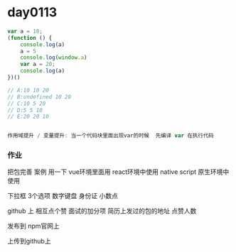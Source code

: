 # day0113

```js
var a = 10;
(function () {
    console.log(a)
    a = 5
    console.log(window.a)
    var a = 20;
    console.log(a)
})()

// A:10 10 20
// B:undefined 10 20
// C:10 5 20
// D:5 5 10
// E:20 20 10


作用域提升 / 变量提升: 当一个代码块里面出现var的时候  先编译 var 在执行代码  
```

### 作业 

把包完善  案例 用一下  vue环境里面用  react环境中使用  native script 原生环境中使用 

下拉框 3个选项  数字键盘  身份证  小数点

github 上 相互点个赞  面试的加分项  简历上发过的包的地址 点赞人数

发布到 npm官网上 

上传到github上  